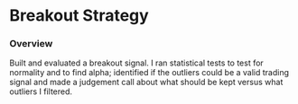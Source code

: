 # Breakout Strategy

### Overview
Built and evaluated a breakout signal. I ran statistical tests to test for normality and to find alpha;
identified if the outliers could be a valid trading signal and made a judgement call about what should be 
kept versus what outliers I filtered. 

